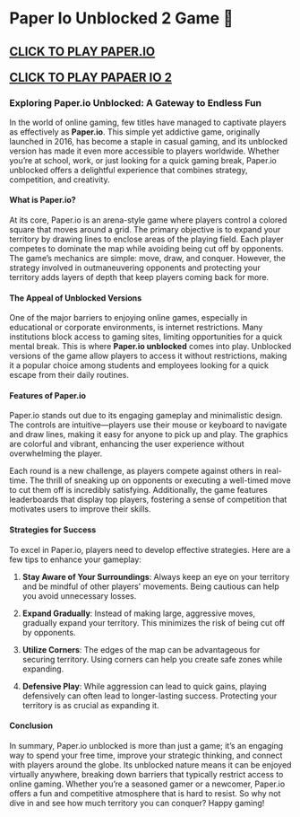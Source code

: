 # Paper Io Unblocked 2 Game 👋
<h2>
<a href="https://retro2.blog" tagret="_blank">CLICK TO PLAY PAPER.IO</a>

<a href="https://paper-io2.xyz">CLICK TO PLAY PAPAER IO 2</a>

</h2>



### Exploring Paper.io Unblocked: A Gateway to Endless Fun

In the world of online gaming, few titles have managed to captivate players as effectively as **Paper.io**. This simple yet addictive game, originally launched in 2016, has become a staple in casual gaming, and its unblocked version has made it even more accessible to players worldwide. Whether you’re at school, work, or just looking for a quick gaming break, Paper.io unblocked offers a delightful experience that combines strategy, competition, and creativity.

#### What is Paper.io?

At its core, Paper.io is an arena-style game where players control a colored square that moves around a grid. The primary objective is to expand your territory by drawing lines to enclose areas of the playing field. Each player competes to dominate the map while avoiding being cut off by opponents. The game’s mechanics are simple: move, draw, and conquer. However, the strategy involved in outmaneuvering opponents and protecting your territory adds layers of depth that keep players coming back for more.

#### The Appeal of Unblocked Versions

One of the major barriers to enjoying online games, especially in educational or corporate environments, is internet restrictions. Many institutions block access to gaming sites, limiting opportunities for a quick mental break. This is where **Paper.io unblocked** comes into play. Unblocked versions of the game allow players to access it without restrictions, making it a popular choice among students and employees looking for a quick escape from their daily routines.

#### Features of Paper.io

Paper.io stands out due to its engaging gameplay and minimalistic design. The controls are intuitive—players use their mouse or keyboard to navigate and draw lines, making it easy for anyone to pick up and play. The graphics are colorful and vibrant, enhancing the user experience without overwhelming the player. 

Each round is a new challenge, as players compete against others in real-time. The thrill of sneaking up on opponents or executing a well-timed move to cut them off is incredibly satisfying. Additionally, the game features leaderboards that display top players, fostering a sense of competition that motivates users to improve their skills.

#### Strategies for Success

To excel in Paper.io, players need to develop effective strategies. Here are a few tips to enhance your gameplay:

1. **Stay Aware of Your Surroundings**: Always keep an eye on your territory and be mindful of other players' movements. Being cautious can help you avoid unnecessary losses.

2. **Expand Gradually**: Instead of making large, aggressive moves, gradually expand your territory. This minimizes the risk of being cut off by opponents.

3. **Utilize Corners**: The edges of the map can be advantageous for securing territory. Using corners can help you create safe zones while expanding.

4. **Defensive Play**: While aggression can lead to quick gains, playing defensively can often lead to longer-lasting success. Protecting your territory is as crucial as expanding it.

#### Conclusion

In summary, Paper.io unblocked is more than just a game; it’s an engaging way to spend your free time, improve your strategic thinking, and connect with players around the globe. Its unblocked nature means it can be enjoyed virtually anywhere, breaking down barriers that typically restrict access to online gaming. Whether you’re a seasoned gamer or a newcomer, Paper.io offers a fun and competitive atmosphere that is hard to resist. So why not dive in and see how much territory you can conquer? Happy gaming!

